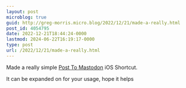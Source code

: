 ```yaml
---
layout: post
microblog: true
guid: http://greg-morris.micro.blog/2022/12/21/made-a-really.html
post_id: 4054795
date: 2022-12-21T18:44:24-0000
lastmod: 2024-06-22T16:19:17-0000
type: post
url: /2022/12/21/made-a-really.html
---
```

Made a really simple [Post To Mastodon](https://www.icloud.com/shortcuts/4d75daec9993461499f491d7b507d75c) iOS Shortcut.

It can be expanded on for your usage, hope it helps
